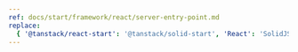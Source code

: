 ```yaml
---
ref: docs/start/framework/react/server-entry-point.md
replace:
  { '@tanstack/react-start': '@tanstack/solid-start', 'React': 'SolidJS' }
---
```

